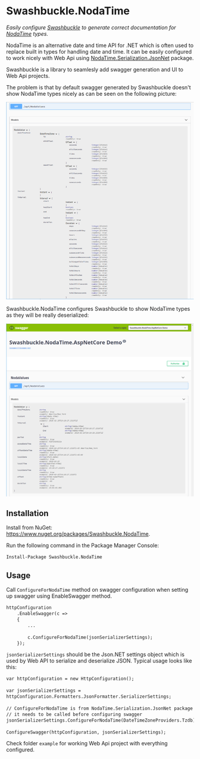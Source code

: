 # Swashbuckle.NodaTime

*Easily configure [Swashbuckle](https://github.com/domaindrivendev/Swashbuckle) to generate correct documentation for [NodaTime](https://github.com/nodatime/nodatime) types.*

NodaTime is an alternative date and time API for .NET which is often used to replace built in types for handling date and time. It can be easily configured to work nicely with Web Api using [NodaTime.Serialization.JsonNet](https://www.nuget.org/packages/NodaTime.Serialization.JsonNet) package.

Swashbuckle is a library to seamlesly add swagger generation and UI to Web Api projects.

The problem is that by default swagger generated by Swashbuckle doesn't show NodaTime types nicely as can be seen on the following picture:

<img src="https://raw.githubusercontent.com/jakubka/swashbuckle-nodatime/master/images/not-enabled.png" width="700">

Swashbuckle.NodaTime configures Swashbuckle to show NodaTime types as they will be really deserialized:

<img src="https://raw.githubusercontent.com/jakubka/swashbuckle-nodatime/master/images/enabled.png" width="700">

## Installation

Install from NuGet: https://www.nuget.org/packages/Swashbuckle.NodaTime.

Run the following command in the Package Manager Console:

```
Install-Package Swashbuckle.NodaTime
```

## Usage

Call `ConfigureForNodaTime` method on swagger configuration when setting up swagger using EnableSwagger method.

```
httpConfiguration
    .EnableSwagger(c =>
    {
        ...

        c.ConfigureForNodaTime(jsonSerializerSettings);
    });
```

`jsonSerializerSettings` should be the Json.NET settings object which is used by Web API to serialize and deserialize JSON. Typical usage looks like this:

```
var httpConfiguration = new HttpConfiguration();

var jsonSerializerSettings = httpConfiguration.Formatters.JsonFormatter.SerializerSettings;

// ConfigureForNodaTime is from NodaTime.Serialization.JsonNet package
// it needs to be called before configuring swagger
jsonSerializerSettings.ConfigureForNodaTime(DateTimeZoneProviders.Tzdb);

ConfigureSwagger(httpConfiguration, jsonSerializerSettings);
```

Check folder `example` for working Web Api project with everything configured.